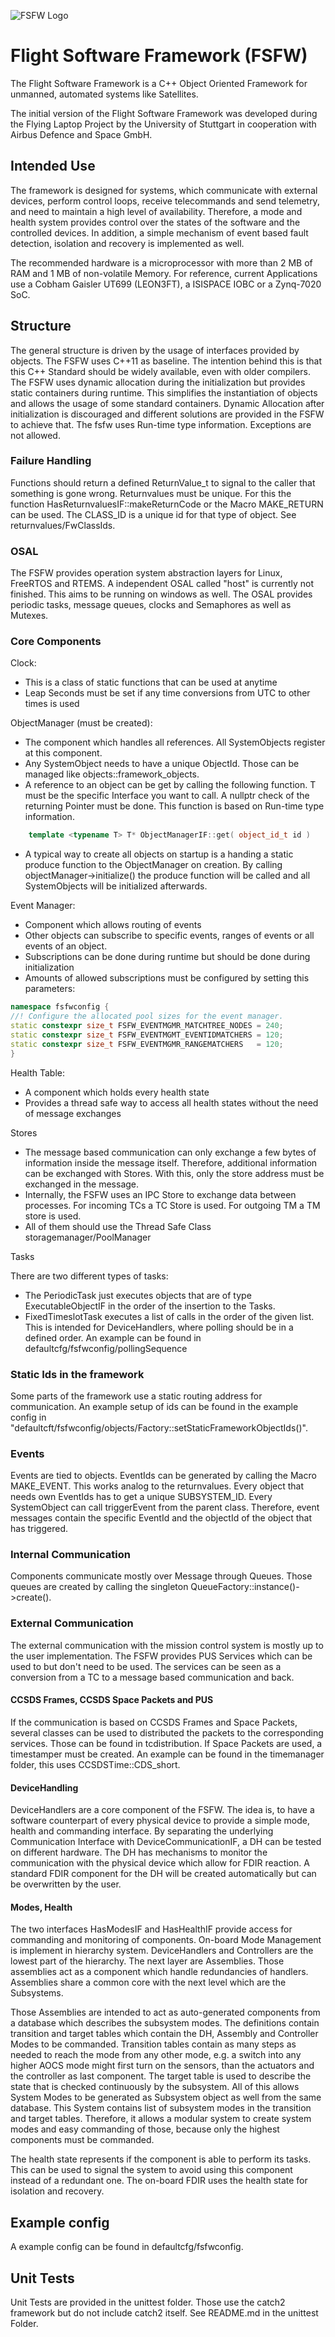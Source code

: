 ![FSFW Logo](logo/FSFW_Logo_V3_bw.png)
# Flight Software Framework (FSFW)

The Flight Software Framework is a C++ Object Oriented Framework for unmanned,
automated systems like Satellites. 

The initial version of the Flight Software Framework was developed during
the Flying Laptop Project by the University of Stuttgart in cooperation
with Airbus Defence and Space GmbH.

## Intended Use

The framework is designed for systems, which communicate with external devices, perform control loops, receive telecommands and send telemetry, and need to maintain a high level of availability. 
Therefore, a mode and health system provides control over the states of the software and the controlled devices. 
In addition, a simple mechanism of event based fault detection, isolation and recovery is implemented as well. 

The recommended hardware is a microprocessor with more than 2 MB of RAM and 1 MB of non-volatile Memory. 
For reference, current Applications use a Cobham Gaisler UT699 (LEON3FT), a ISISPACE IOBC or a Zynq-7020 SoC.


## Structure

The general structure is driven by the usage of interfaces provided by objects. The FSFW uses C++11 as baseline. The intention behind this is that this C++ Standard should be widely available, even with older compilers.
The FSFW uses dynamic allocation during the initialization but provides static containers during runtime. 
This simplifies the instantiation of objects and allows the usage of some standard containers. 
Dynamic Allocation after initialization is discouraged and different solutions are provided in the FSFW to achieve that.
The fsfw uses Run-time type information.
Exceptions are not allowed.

### Failure Handling

Functions should return a defined ReturnValue_t to signal to the caller that something is gone wrong. 
Returnvalues must be unique. For this the function HasReturnvaluesIF::makeReturnCode or the Macro MAKE_RETURN can be used.
The CLASS_ID is a unique id for that type of object. See returnvalues/FwClassIds.

### OSAL
The FSFW provides operation system abstraction layers for Linux, FreeRTOS and RTEMS. A independent OSAL called "host" is currently not finished. This aims to be running on windows as well. 
The OSAL provides periodic tasks, message queues, clocks and Semaphores as well as Mutexes.

### Core Components 

Clock:
 * This is a class of static functions that can be used at anytime
 * Leap Seconds must be set if any time conversions from UTC to other times is used

ObjectManager (must be created): 

* The component which handles all references. All SystemObjects register at this component. 
* Any SystemObject needs to have a unique ObjectId. Those can be managed like objects::framework_objects.
* A reference to an object can be get by calling the following function. T must be the specific Interface you want to call.
A nullptr check of the returning Pointer must be done. This function is based on Run-time type information. 

``` c++
	template <typename T> T* ObjectManagerIF::get( object_id_t id )

```
* A typical way to create all objects on startup is a handing a static produce function to the ObjectManager on creation.
By calling objectManager->initialize() the produce function will be called and all SystemObjects will be initialized afterwards.

Event Manager:

* Component which allows routing of events
* Other objects can subscribe to specific events, ranges of events or all events of an object.
* Subscriptions can be done during runtime but should be done during initialization
* Amounts of allowed subscriptions must be configured by setting this parameters:

``` c++
namespace fsfwconfig {
//! Configure the allocated pool sizes for the event manager.
static constexpr size_t FSFW_EVENTMGMR_MATCHTREE_NODES = 240;
static constexpr size_t FSFW_EVENTMGMT_EVENTIDMATCHERS = 120;
static constexpr size_t FSFW_EVENTMGMR_RANGEMATCHERS   = 120;
}
```


Health Table:

* A component which holds every health state 
* Provides a thread safe way to access all health states without the need of message exchanges

Stores

* The message based communication can only exchange a few bytes of information inside the message itself. Therefore, additional information can be exchanged with Stores. With this, only the store address must be exchanged in the message.
* Internally, the FSFW uses an IPC Store to exchange data between processes. For incoming TCs a TC Store is used. For outgoing TM a TM store is used.
* All of them should use the Thread Safe Class storagemanager/PoolManager

Tasks

There are two different types of tasks:
 * The PeriodicTask just executes objects that are of type ExecutableObjectIF in the order of the insertion to the Tasks.
 * FixedTimeslotTask executes a list of calls in the order of the given list. This is intended for DeviceHandlers, where polling should be in a defined order. An example can be found in defaultcfg/fsfwconfig/pollingSequence


### Static Ids in the framework

Some parts of the framework use a static routing address for communication. 
An example setup of ids can be found in the example config in "defaultcft/fsfwconfig/objects/Factory::setStaticFrameworkObjectIds()".

### Events

Events are tied to objects. EventIds can be generated by calling the Macro MAKE_EVENT. This works analog to the returnvalues.
Every object that needs own EventIds has to get a unique SUBSYSTEM_ID. 
Every SystemObject can call triggerEvent from the parent class.
Therefore, event messages contain the specific EventId and the objectId of the object that has triggered.

### Internal Communication

Components communicate mostly over Message through Queues. 
Those queues are created by calling the singleton QueueFactory::instance()->create(). 

### External Communication

The external communication with the mission control system is mostly up to the user implementation.
The FSFW provides PUS Services which can be used to but don't need to be used. 
The services can be seen as a conversion from a TC to a message based communication and back.

#### CCSDS Frames, CCSDS Space Packets and PUS

If the communication is based on CCSDS Frames and Space Packets, several classes can be used to distributed the packets to the corresponding services. Those can be found in tcdistribution. 
If Space Packets are used, a timestamper must be created. 
An example can be found in the timemanager folder, this uses CCSDSTime::CDS_short.

#### DeviceHandling

DeviceHandlers are a core component of the FSFW. 
The idea is, to have a software counterpart of every physical device to provide a simple mode, health and commanding interface.
By separating the underlying Communication Interface with DeviceCommunicationIF, a DH can be tested on different hardware.
The DH has mechanisms to monitor the communication with the physical device which allow for FDIR reaction. 
A standard FDIR component for the DH will be created automatically but can be overwritten by the user.

#### Modes, Health

The two interfaces HasModesIF and HasHealthIF provide access for commanding and monitoring of components.
On-board Mode Management is implement in hierarchy system. 
DeviceHandlers and Controllers are the lowest part of the hierarchy. 
The next layer are Assemblies. Those assemblies act as a component which handle redundancies of handlers. 
Assemblies share a common core with the next level which are the Subsystems. 

Those Assemblies are intended to act as auto-generated components from a database which describes the subsystem modes. 
The definitions contain transition and target tables which contain the DH, Assembly and Controller Modes to be commanded.
Transition tables contain as many steps as needed to reach the mode from any other mode, e.g. a switch into any higher AOCS mode might first turn on the sensors, than the actuators and the controller as last component. 
The target table is used to describe the state that is checked continuously by the subsystem. 
All of this allows System Modes to be generated as Subsystem object as well from the same database. 
This System contains list of subsystem modes in the transition and target tables. 
Therefore, it allows a modular system to create system modes and easy commanding of those, because only the highest components must be commanded.

The health state represents if the component is able to perform its tasks. 
This can be used to signal the system to avoid using this component instead of a redundant one.
The on-board FDIR uses the health state for isolation and recovery. 

## Example config

A example config can be found in defaultcfg/fsfwconfig.

## Unit Tests

Unit Tests are provided in the unittest folder. Those use the catch2 framework but do not include catch2 itself. 
See README.md in the unittest Folder.